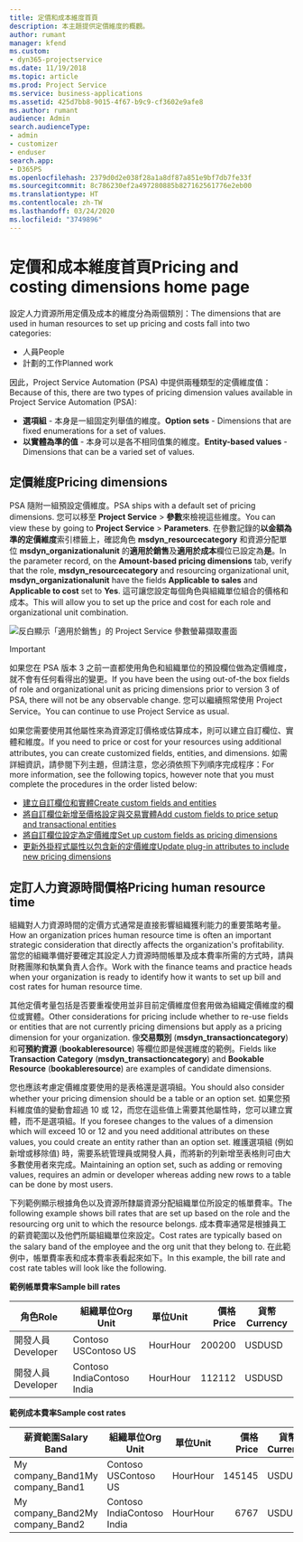 ```yaml
---
title: 定價和成本維度首頁
description: 本主題提供定價維度的概觀。
author: rumant
manager: kfend
ms.custom:
- dyn365-projectservice
ms.date: 11/19/2018
ms.topic: article
ms.prod: Project Service
ms.service: business-applications
ms.assetid: 425d7bb8-9015-4f67-b9c9-cf3602e9afe8
ms.author: rumant
audience: Admin
search.audienceType:
- admin
- customizer
- enduser
search.app:
- D365PS
ms.openlocfilehash: 2379d0d2e038f28a1a8df87a851e9bf7db7fe33f
ms.sourcegitcommit: 8c786230ef2a497280885b827162561776e2eb00
ms.translationtype: HT
ms.contentlocale: zh-TW
ms.lasthandoff: 03/24/2020
ms.locfileid: "3749896"
---
```

# <a name="pricing-and-costing-dimensions-home-page"></a><span data-ttu-id="81e46-103">定價和成本維度首頁</span><span class="sxs-lookup"><span data-stu-id="81e46-103">Pricing and costing dimensions home page</span></span>

<span data-ttu-id="81e46-104">設定人力資源所用定價及成本的維度分為兩個類別：</span><span class="sxs-lookup"><span data-stu-id="81e46-104">The dimensions that are used in human resources to set up pricing and costs fall into two categories:</span></span>

- <span data-ttu-id="81e46-105">人員</span><span class="sxs-lookup"><span data-stu-id="81e46-105">People</span></span>
- <span data-ttu-id="81e46-106">計劃的工作</span><span class="sxs-lookup"><span data-stu-id="81e46-106">Planned work</span></span>

<span data-ttu-id="81e46-107">因此，Project Service Automation (PSA) 中提供兩種類型的定價維度值：</span><span class="sxs-lookup"><span data-stu-id="81e46-107">Because of this, there are two types of pricing dimension values available in Project Service Automation (PSA):</span></span> 

- <span data-ttu-id="81e46-108">**選項組** - 本身是一組固定列舉值的維度。</span><span class="sxs-lookup"><span data-stu-id="81e46-108">**Option sets** - Dimensions that are fixed enumerations for a set of values.</span></span>
- <span data-ttu-id="81e46-109">**以實體為準的值** - 本身可以是各不相同值集的維度。</span><span class="sxs-lookup"><span data-stu-id="81e46-109">**Entity-based values** - Dimensions that can be a varied set of values.</span></span>

## <a name="pricing-dimensions"></a><span data-ttu-id="81e46-110">定價維度</span><span class="sxs-lookup"><span data-stu-id="81e46-110">Pricing dimensions</span></span>

<span data-ttu-id="81e46-111">PSA 隨附一組預設定價維度。</span><span class="sxs-lookup"><span data-stu-id="81e46-111">PSA ships with a default set of pricing dimensions.</span></span> <span data-ttu-id="81e46-112">您可以移至 **Project Service** > **參數**來檢視這些維度。</span><span class="sxs-lookup"><span data-stu-id="81e46-112">You can view these by going to **Project Service** > **Parameters**.</span></span> <span data-ttu-id="81e46-113">在參數記錄的**以金額為準的定價維度**索引標籤上，確認角色 **msdyn_resourcecategory** 和資源分配單位 **msdyn_organizationalunit** 的**適用於銷售**及**適用於成本**欄位已設定為**是**。</span><span class="sxs-lookup"><span data-stu-id="81e46-113">In the parameter record, on the **Amount-based pricing dimensions** tab, verify that the role, **msdyn_resourcecategory** and resourcing organizational unit, **msdyn_organizationalunit** have the fields **Applicable to sales** and **Applicable to cost** set to **Yes**.</span></span> <span data-ttu-id="81e46-114">這可讓您設定每個角色與組織單位組合的價格和成本。</span><span class="sxs-lookup"><span data-stu-id="81e46-114">This will allow you to set up the price and cost for each role and organizational unit combination.</span></span>

![反白顯示「適用於銷售」的 Project Service 參數螢幕擷取畫面](media/PS-OOB-parameters.png)

> [!IMPORTANT]
> <span data-ttu-id="81e46-116">如果您在 PSA 版本 3 之前一直都使用角色和組織單位的預設欄位做為定價維度，就不會有任何看得出的變更。</span><span class="sxs-lookup"><span data-stu-id="81e46-116">If you have been the using out-of-the box fields of role and organizational unit as pricing dimensions prior to version 3 of PSA, there will not be any observable change.</span></span> <span data-ttu-id="81e46-117">您可以繼續照常使用 Project Service。</span><span class="sxs-lookup"><span data-stu-id="81e46-117">You can continue to use Project Service as usual.</span></span> 

<span data-ttu-id="81e46-118">如果您需要使用其他屬性來為資源定訂價格或估算成本，則可以建立自訂欄位、實體和維度。</span><span class="sxs-lookup"><span data-stu-id="81e46-118">If you need to price or cost for your resources using additional attributes, you can create customized fields, entities, and dimensions.</span></span> <span data-ttu-id="81e46-119">如需詳細資訊，請參閱下列主題，但請注意，您必須依照下列順序完成程序：</span><span class="sxs-lookup"><span data-stu-id="81e46-119">For more information, see the following topics, however note that you must complete the procedures in the order listed below:</span></span>

- [<span data-ttu-id="81e46-120">建立自訂欄位和實體</span><span class="sxs-lookup"><span data-stu-id="81e46-120">Create custom fields and entities</span></span>](create-custom-fields-entities.md)
- [<span data-ttu-id="81e46-121">將自訂欄位新增至價格設定與交易實體</span><span class="sxs-lookup"><span data-stu-id="81e46-121">Add custom fields to price setup and transactional entities</span></span>](field-references.md)
- [<span data-ttu-id="81e46-122">將自訂欄位設定為定價維度</span><span class="sxs-lookup"><span data-stu-id="81e46-122">Set up custom fields as pricing dimensions</span></span>](set-up-pricing-dimensions.md)
- [<span data-ttu-id="81e46-123">更新外掛程式屬性以包含新的定價維度</span><span class="sxs-lookup"><span data-stu-id="81e46-123">Update plug-in attributes to include new pricing dimensions</span></span>](update-plug-in-attributes.md)

## <a name="pricing-human-resource-time"></a><span data-ttu-id="81e46-124">定訂人力資源時間價格</span><span class="sxs-lookup"><span data-stu-id="81e46-124">Pricing human resource time</span></span>
<span data-ttu-id="81e46-125">組織對人力資源時間的定價方式通常是直接影響組織獲利能力的重要策略考量。</span><span class="sxs-lookup"><span data-stu-id="81e46-125">How an organization prices human resource time is often an important strategic consideration that directly affects the organization's profitability.</span></span> <span data-ttu-id="81e46-126">當您的組織準備好要確定其設定人力資源時間帳單及成本費率所需的方式時，請與財務團隊和執業負責人合作。</span><span class="sxs-lookup"><span data-stu-id="81e46-126">Work with the finance teams and practice heads when your organization is ready to identify how it wants to set up bill and cost rates for human resource time.</span></span>

<span data-ttu-id="81e46-127">其他定價考量包括是否要重複使用並非目前定價維度但套用做為組織定價維度的欄位或實體。</span><span class="sxs-lookup"><span data-stu-id="81e46-127">Other considerations for pricing include whether to re-use fields or entities that are not currently pricing dimensions but apply as a pricing dimension for your organization.</span></span> <span data-ttu-id="81e46-128">像**交易類別** (**msdyn_transactioncategory**) 和**可預約資源** (**bookableresource**) 等欄位即是候選維度的範例。</span><span class="sxs-lookup"><span data-stu-id="81e46-128">Fields like **Transaction Category** (**msdyn_transactioncategory**) and **Bookable Resource** (**bookableresource**) are examples of candidate dimensions.</span></span> 

<span data-ttu-id="81e46-129">您也應該考慮定價維度要使用的是表格還是選項組。</span><span class="sxs-lookup"><span data-stu-id="81e46-129">You should also consider whether your pricing dimension should be a table or an option set.</span></span> <span data-ttu-id="81e46-130">如果您預料維度值的變動會超過 10 或 12，而您在這些值上需要其他屬性時，您可以建立實體，而不是選項組。</span><span class="sxs-lookup"><span data-stu-id="81e46-130">If you foresee changes to the values of a dimension which will exceed 10 or 12 and you need additional attributes on these values, you could create an entity rather than an option set.</span></span> <span data-ttu-id="81e46-131">維護選項組 (例如新增或移除值) 時，需要系統管理員或開發人員，而將新的列新增至表格則可由大多數使用者來完成。</span><span class="sxs-lookup"><span data-stu-id="81e46-131">Maintaining an option set, such as adding or removing values, requires an admin or developer whereas adding new rows to a table can be done by most users.</span></span>

<span data-ttu-id="81e46-132">下列範例顯示根據角色以及資源所隸屬資源分配組織單位所設定的帳單費率。</span><span class="sxs-lookup"><span data-stu-id="81e46-132">The following example shows bill rates that are set up based on the role and the resourcing org unit to which the resource belongs.</span></span> <span data-ttu-id="81e46-133">成本費率通常是根據員工的薪資範圍以及他們所屬組織單位來設定。</span><span class="sxs-lookup"><span data-stu-id="81e46-133">Cost rates are typically based on the salary band of the employee and the org unit that they belong to.</span></span> <span data-ttu-id="81e46-134">在此範例中，帳單費率表和成本費率表看起來如下。</span><span class="sxs-lookup"><span data-stu-id="81e46-134">In this example, the bill rate and cost rate tables will look like the following.</span></span>

<span data-ttu-id="81e46-135">**範例帳單費率**</span><span class="sxs-lookup"><span data-stu-id="81e46-135">**Sample bill rates**</span></span>

| <span data-ttu-id="81e46-136">角色</span><span class="sxs-lookup"><span data-stu-id="81e46-136">Role</span></span>        | <span data-ttu-id="81e46-137">組織單位</span><span class="sxs-lookup"><span data-stu-id="81e46-137">Org Unit</span></span>    |<span data-ttu-id="81e46-138">單位</span><span class="sxs-lookup"><span data-stu-id="81e46-138">Unit</span></span>      |<span data-ttu-id="81e46-139">價格</span><span class="sxs-lookup"><span data-stu-id="81e46-139">Price</span></span>      |<span data-ttu-id="81e46-140">貨幣</span><span class="sxs-lookup"><span data-stu-id="81e46-140">Currency</span></span>  |
| ------------|-------------|----------|----------:|----------|
| <span data-ttu-id="81e46-141">開發人員</span><span class="sxs-lookup"><span data-stu-id="81e46-141">Developer</span></span>   | <span data-ttu-id="81e46-142">Contoso US</span><span class="sxs-lookup"><span data-stu-id="81e46-142">Contoso US</span></span>  |<span data-ttu-id="81e46-143">Hour</span><span class="sxs-lookup"><span data-stu-id="81e46-143">Hour</span></span> | <span data-ttu-id="81e46-144">200</span><span class="sxs-lookup"><span data-stu-id="81e46-144">200</span></span>|<span data-ttu-id="81e46-145">USD</span><span class="sxs-lookup"><span data-stu-id="81e46-145">USD</span></span>     |
| <span data-ttu-id="81e46-146">開發人員</span><span class="sxs-lookup"><span data-stu-id="81e46-146">Developer</span></span>   | <span data-ttu-id="81e46-147">Contoso India</span><span class="sxs-lookup"><span data-stu-id="81e46-147">Contoso India</span></span> |<span data-ttu-id="81e46-148">Hour</span><span class="sxs-lookup"><span data-stu-id="81e46-148">Hour</span></span>|   <span data-ttu-id="81e46-149">112</span><span class="sxs-lookup"><span data-stu-id="81e46-149">112</span></span>|<span data-ttu-id="81e46-150">USD</span><span class="sxs-lookup"><span data-stu-id="81e46-150">USD</span></span>     |


<span data-ttu-id="81e46-151">**範例成本費率**</span><span class="sxs-lookup"><span data-stu-id="81e46-151">**Sample cost rates**</span></span>

| <span data-ttu-id="81e46-152">薪資範圍</span><span class="sxs-lookup"><span data-stu-id="81e46-152">Salary Band</span></span>     | <span data-ttu-id="81e46-153">組織單位</span><span class="sxs-lookup"><span data-stu-id="81e46-153">Org Unit</span></span>    |<span data-ttu-id="81e46-154">單位</span><span class="sxs-lookup"><span data-stu-id="81e46-154">Unit</span></span>      |<span data-ttu-id="81e46-155">價格</span><span class="sxs-lookup"><span data-stu-id="81e46-155">Price</span></span>      |<span data-ttu-id="81e46-156">貨幣</span><span class="sxs-lookup"><span data-stu-id="81e46-156">Currency</span></span>  |
| ----------------|-------------|----------|----------:|----------|
| <span data-ttu-id="81e46-157">My company_Band1</span><span class="sxs-lookup"><span data-stu-id="81e46-157">My company_Band1</span></span> | <span data-ttu-id="81e46-158">Contoso US</span><span class="sxs-lookup"><span data-stu-id="81e46-158">Contoso US</span></span>  |<span data-ttu-id="81e46-159">Hour</span><span class="sxs-lookup"><span data-stu-id="81e46-159">Hour</span></span> | <span data-ttu-id="81e46-160">145</span><span class="sxs-lookup"><span data-stu-id="81e46-160">145</span></span>|<span data-ttu-id="81e46-161">USD</span><span class="sxs-lookup"><span data-stu-id="81e46-161">USD</span></span>     |
| <span data-ttu-id="81e46-162">My company_Band2</span><span class="sxs-lookup"><span data-stu-id="81e46-162">My company_Band2</span></span> | <span data-ttu-id="81e46-163">Contoso India</span><span class="sxs-lookup"><span data-stu-id="81e46-163">Contoso India</span></span> |<span data-ttu-id="81e46-164">Hour</span><span class="sxs-lookup"><span data-stu-id="81e46-164">Hour</span></span>|   <span data-ttu-id="81e46-165">67</span><span class="sxs-lookup"><span data-stu-id="81e46-165">67</span></span>|<span data-ttu-id="81e46-166">USD</span><span class="sxs-lookup"><span data-stu-id="81e46-166">USD</span></span>     |
